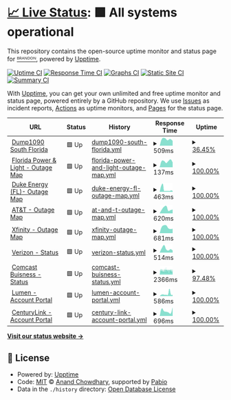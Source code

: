 # [📈 Live Status](https://statmon.valdi-via.com): <!--live status--> **🟩 All systems operational**

This repository contains the open-source uptime monitor and status page for [ᴮᴿᴬᴺᴰᴼᴺ](valdi-via.com), powered by [Upptime](https://github.com/upptime/upptime).

[![Uptime CI](https://github.com/chillwave/uptime.valdi-via/workflows/Uptime%20CI/badge.svg)](https://github.com/chillwave/uptime.valdi-via/actions?query=workflow%3A%22Uptime+CI%22)
[![Response Time CI](https://github.com/chillwave/uptime.valdi-via/workflows/Response%20Time%20CI/badge.svg)](https://github.com/chillwave/uptime.valdi-via/actions?query=workflow%3A%22Response+Time+CI%22)
[![Graphs CI](https://github.com/chillwave/uptime.valdi-via/workflows/Graphs%20CI/badge.svg)](https://github.com/chillwave/uptime.valdi-via/actions?query=workflow%3A%22Graphs+CI%22)
[![Static Site CI](https://github.com/chillwave/uptime.valdi-via/workflows/Static%20Site%20CI/badge.svg)](https://github.com/chillwave/uptime.valdi-via/actions?query=workflow%3A%22Static+Site+CI%22)
[![Summary CI](https://github.com/chillwave/uptime.valdi-via/workflows/Summary%20CI/badge.svg)](https://github.com/chillwave/uptime.valdi-via/actions?query=workflow%3A%22Summary+CI%22)

With [Upptime](https://upptime.js.org), you can get your own unlimited and free uptime monitor and status page, powered entirely by a GitHub repository. We use [Issues](https://github.com/chillwave/uptime.valdi-via/issues) as incident reports, [Actions](https://github.com/chillwave/uptime.valdi-via/actions) as uptime monitors, and [Pages](https://statmon.valdi-via.com) for the status page.

<!--start: status pages-->
<!-- This summary is generated by Upptime (https://github.com/upptime/upptime) -->
<!-- Do not edit this manually, your changes will be overwritten -->
<!-- prettier-ignore -->
| URL | Status | History | Response Time | Uptime |
| --- | ------ | ------- | ------------- | ------ |
| <img alt="" src="https://icons.duckduckgo.com/ip3/119xx.valdi-via.com.ico" height="13"> [Dump1090 South Florida](http://119xx.valdi-via.com:11090) | 🟩 Up | [dump1090-south-florida.yml](https://github.com/Chillwave/uptime.valdi-via/commits/HEAD/history/dump1090-south-florida.yml) | <details><summary><img alt="Response time graph" src="./graphs/dump1090-south-florida/response-time-week.png" height="20"> 509ms</summary><br><a href="https://statmon.valdi-via.com/history/dump1090-south-florida"><img alt="Response time 564" src="https://img.shields.io/endpoint?url=https%3A%2F%2Fraw.githubusercontent.com%2FChillwave%2Fuptime.valdi-via%2FHEAD%2Fapi%2Fdump1090-south-florida%2Fresponse-time.json"></a><br><a href="https://statmon.valdi-via.com/history/dump1090-south-florida"><img alt="24-hour response time 385" src="https://img.shields.io/endpoint?url=https%3A%2F%2Fraw.githubusercontent.com%2FChillwave%2Fuptime.valdi-via%2FHEAD%2Fapi%2Fdump1090-south-florida%2Fresponse-time-day.json"></a><br><a href="https://statmon.valdi-via.com/history/dump1090-south-florida"><img alt="7-day response time 509" src="https://img.shields.io/endpoint?url=https%3A%2F%2Fraw.githubusercontent.com%2FChillwave%2Fuptime.valdi-via%2FHEAD%2Fapi%2Fdump1090-south-florida%2Fresponse-time-week.json"></a><br><a href="https://statmon.valdi-via.com/history/dump1090-south-florida"><img alt="30-day response time 583" src="https://img.shields.io/endpoint?url=https%3A%2F%2Fraw.githubusercontent.com%2FChillwave%2Fuptime.valdi-via%2FHEAD%2Fapi%2Fdump1090-south-florida%2Fresponse-time-month.json"></a><br><a href="https://statmon.valdi-via.com/history/dump1090-south-florida"><img alt="1-year response time 564" src="https://img.shields.io/endpoint?url=https%3A%2F%2Fraw.githubusercontent.com%2FChillwave%2Fuptime.valdi-via%2FHEAD%2Fapi%2Fdump1090-south-florida%2Fresponse-time-year.json"></a></details> | <details><summary><a href="https://statmon.valdi-via.com/history/dump1090-south-florida">36.45%</a></summary><a href="https://statmon.valdi-via.com/history/dump1090-south-florida"><img alt="All-time uptime 72.37%" src="https://img.shields.io/endpoint?url=https%3A%2F%2Fraw.githubusercontent.com%2FChillwave%2Fuptime.valdi-via%2FHEAD%2Fapi%2Fdump1090-south-florida%2Fuptime.json"></a><br><a href="https://statmon.valdi-via.com/history/dump1090-south-florida"><img alt="24-hour uptime 100.00%" src="https://img.shields.io/endpoint?url=https%3A%2F%2Fraw.githubusercontent.com%2FChillwave%2Fuptime.valdi-via%2FHEAD%2Fapi%2Fdump1090-south-florida%2Fuptime-day.json"></a><br><a href="https://statmon.valdi-via.com/history/dump1090-south-florida"><img alt="7-day uptime 36.45%" src="https://img.shields.io/endpoint?url=https%3A%2F%2Fraw.githubusercontent.com%2FChillwave%2Fuptime.valdi-via%2FHEAD%2Fapi%2Fdump1090-south-florida%2Fuptime-week.json"></a><br><a href="https://statmon.valdi-via.com/history/dump1090-south-florida"><img alt="30-day uptime 59.35%" src="https://img.shields.io/endpoint?url=https%3A%2F%2Fraw.githubusercontent.com%2FChillwave%2Fuptime.valdi-via%2FHEAD%2Fapi%2Fdump1090-south-florida%2Fuptime-month.json"></a><br><a href="https://statmon.valdi-via.com/history/dump1090-south-florida"><img alt="1-year uptime 72.37%" src="https://img.shields.io/endpoint?url=https%3A%2F%2Fraw.githubusercontent.com%2FChillwave%2Fuptime.valdi-via%2FHEAD%2Fapi%2Fdump1090-south-florida%2Fuptime-year.json"></a></details>
| <img alt="" src="https://icons.duckduckgo.com/ip3/www.fplmaps.com.ico" height="13"> [Florida Power & Light - Outage Map](https://www.fplmaps.com/) | 🟩 Up | [florida-power-and-light-outage-map.yml](https://github.com/Chillwave/uptime.valdi-via/commits/HEAD/history/florida-power-and-light-outage-map.yml) | <details><summary><img alt="Response time graph" src="./graphs/florida-power-and-light-outage-map/response-time-week.png" height="20"> 137ms</summary><br><a href="https://statmon.valdi-via.com/history/florida-power-and-light-outage-map"><img alt="Response time 133" src="https://img.shields.io/endpoint?url=https%3A%2F%2Fraw.githubusercontent.com%2FChillwave%2Fuptime.valdi-via%2FHEAD%2Fapi%2Fflorida-power-and-light-outage-map%2Fresponse-time.json"></a><br><a href="https://statmon.valdi-via.com/history/florida-power-and-light-outage-map"><img alt="24-hour response time 110" src="https://img.shields.io/endpoint?url=https%3A%2F%2Fraw.githubusercontent.com%2FChillwave%2Fuptime.valdi-via%2FHEAD%2Fapi%2Fflorida-power-and-light-outage-map%2Fresponse-time-day.json"></a><br><a href="https://statmon.valdi-via.com/history/florida-power-and-light-outage-map"><img alt="7-day response time 137" src="https://img.shields.io/endpoint?url=https%3A%2F%2Fraw.githubusercontent.com%2FChillwave%2Fuptime.valdi-via%2FHEAD%2Fapi%2Fflorida-power-and-light-outage-map%2Fresponse-time-week.json"></a><br><a href="https://statmon.valdi-via.com/history/florida-power-and-light-outage-map"><img alt="30-day response time 126" src="https://img.shields.io/endpoint?url=https%3A%2F%2Fraw.githubusercontent.com%2FChillwave%2Fuptime.valdi-via%2FHEAD%2Fapi%2Fflorida-power-and-light-outage-map%2Fresponse-time-month.json"></a><br><a href="https://statmon.valdi-via.com/history/florida-power-and-light-outage-map"><img alt="1-year response time 133" src="https://img.shields.io/endpoint?url=https%3A%2F%2Fraw.githubusercontent.com%2FChillwave%2Fuptime.valdi-via%2FHEAD%2Fapi%2Fflorida-power-and-light-outage-map%2Fresponse-time-year.json"></a></details> | <details><summary><a href="https://statmon.valdi-via.com/history/florida-power-and-light-outage-map">100.00%</a></summary><a href="https://statmon.valdi-via.com/history/florida-power-and-light-outage-map"><img alt="All-time uptime 100.00%" src="https://img.shields.io/endpoint?url=https%3A%2F%2Fraw.githubusercontent.com%2FChillwave%2Fuptime.valdi-via%2FHEAD%2Fapi%2Fflorida-power-and-light-outage-map%2Fuptime.json"></a><br><a href="https://statmon.valdi-via.com/history/florida-power-and-light-outage-map"><img alt="24-hour uptime 100.00%" src="https://img.shields.io/endpoint?url=https%3A%2F%2Fraw.githubusercontent.com%2FChillwave%2Fuptime.valdi-via%2FHEAD%2Fapi%2Fflorida-power-and-light-outage-map%2Fuptime-day.json"></a><br><a href="https://statmon.valdi-via.com/history/florida-power-and-light-outage-map"><img alt="7-day uptime 100.00%" src="https://img.shields.io/endpoint?url=https%3A%2F%2Fraw.githubusercontent.com%2FChillwave%2Fuptime.valdi-via%2FHEAD%2Fapi%2Fflorida-power-and-light-outage-map%2Fuptime-week.json"></a><br><a href="https://statmon.valdi-via.com/history/florida-power-and-light-outage-map"><img alt="30-day uptime 100.00%" src="https://img.shields.io/endpoint?url=https%3A%2F%2Fraw.githubusercontent.com%2FChillwave%2Fuptime.valdi-via%2FHEAD%2Fapi%2Fflorida-power-and-light-outage-map%2Fuptime-month.json"></a><br><a href="https://statmon.valdi-via.com/history/florida-power-and-light-outage-map"><img alt="1-year uptime 100.00%" src="https://img.shields.io/endpoint?url=https%3A%2F%2Fraw.githubusercontent.com%2FChillwave%2Fuptime.valdi-via%2FHEAD%2Fapi%2Fflorida-power-and-light-outage-map%2Fuptime-year.json"></a></details>
| <img alt="" src="https://icons.duckduckgo.com/ip3/outagemaps.duke-energy.com.ico" height="13"> [Duke Energy (FL)- Outage Map](https://outagemaps.duke-energy.com/#/current-outages/fl) | 🟩 Up | [duke-energy-fl-outage-map.yml](https://github.com/Chillwave/uptime.valdi-via/commits/HEAD/history/duke-energy-fl-outage-map.yml) | <details><summary><img alt="Response time graph" src="./graphs/duke-energy-fl-outage-map/response-time-week.png" height="20"> 463ms</summary><br><a href="https://statmon.valdi-via.com/history/duke-energy-fl-outage-map"><img alt="Response time 849" src="https://img.shields.io/endpoint?url=https%3A%2F%2Fraw.githubusercontent.com%2FChillwave%2Fuptime.valdi-via%2FHEAD%2Fapi%2Fduke-energy-fl-outage-map%2Fresponse-time.json"></a><br><a href="https://statmon.valdi-via.com/history/duke-energy-fl-outage-map"><img alt="24-hour response time 175" src="https://img.shields.io/endpoint?url=https%3A%2F%2Fraw.githubusercontent.com%2FChillwave%2Fuptime.valdi-via%2FHEAD%2Fapi%2Fduke-energy-fl-outage-map%2Fresponse-time-day.json"></a><br><a href="https://statmon.valdi-via.com/history/duke-energy-fl-outage-map"><img alt="7-day response time 463" src="https://img.shields.io/endpoint?url=https%3A%2F%2Fraw.githubusercontent.com%2FChillwave%2Fuptime.valdi-via%2FHEAD%2Fapi%2Fduke-energy-fl-outage-map%2Fresponse-time-week.json"></a><br><a href="https://statmon.valdi-via.com/history/duke-energy-fl-outage-map"><img alt="30-day response time 771" src="https://img.shields.io/endpoint?url=https%3A%2F%2Fraw.githubusercontent.com%2FChillwave%2Fuptime.valdi-via%2FHEAD%2Fapi%2Fduke-energy-fl-outage-map%2Fresponse-time-month.json"></a><br><a href="https://statmon.valdi-via.com/history/duke-energy-fl-outage-map"><img alt="1-year response time 849" src="https://img.shields.io/endpoint?url=https%3A%2F%2Fraw.githubusercontent.com%2FChillwave%2Fuptime.valdi-via%2FHEAD%2Fapi%2Fduke-energy-fl-outage-map%2Fresponse-time-year.json"></a></details> | <details><summary><a href="https://statmon.valdi-via.com/history/duke-energy-fl-outage-map">100.00%</a></summary><a href="https://statmon.valdi-via.com/history/duke-energy-fl-outage-map"><img alt="All-time uptime 100.00%" src="https://img.shields.io/endpoint?url=https%3A%2F%2Fraw.githubusercontent.com%2FChillwave%2Fuptime.valdi-via%2FHEAD%2Fapi%2Fduke-energy-fl-outage-map%2Fuptime.json"></a><br><a href="https://statmon.valdi-via.com/history/duke-energy-fl-outage-map"><img alt="24-hour uptime 100.00%" src="https://img.shields.io/endpoint?url=https%3A%2F%2Fraw.githubusercontent.com%2FChillwave%2Fuptime.valdi-via%2FHEAD%2Fapi%2Fduke-energy-fl-outage-map%2Fuptime-day.json"></a><br><a href="https://statmon.valdi-via.com/history/duke-energy-fl-outage-map"><img alt="7-day uptime 100.00%" src="https://img.shields.io/endpoint?url=https%3A%2F%2Fraw.githubusercontent.com%2FChillwave%2Fuptime.valdi-via%2FHEAD%2Fapi%2Fduke-energy-fl-outage-map%2Fuptime-week.json"></a><br><a href="https://statmon.valdi-via.com/history/duke-energy-fl-outage-map"><img alt="30-day uptime 100.00%" src="https://img.shields.io/endpoint?url=https%3A%2F%2Fraw.githubusercontent.com%2FChillwave%2Fuptime.valdi-via%2FHEAD%2Fapi%2Fduke-energy-fl-outage-map%2Fuptime-month.json"></a><br><a href="https://statmon.valdi-via.com/history/duke-energy-fl-outage-map"><img alt="1-year uptime 100.00%" src="https://img.shields.io/endpoint?url=https%3A%2F%2Fraw.githubusercontent.com%2FChillwave%2Fuptime.valdi-via%2FHEAD%2Fapi%2Fduke-energy-fl-outage-map%2Fuptime-year.json"></a></details>
| <img alt="" src="https://icons.duckduckgo.com/ip3/www.att.com.ico" height="13"> [AT&T - Outage Map](https://www.att.com/outages) | 🟩 Up | [at-and-t-outage-map.yml](https://github.com/Chillwave/uptime.valdi-via/commits/HEAD/history/at-and-t-outage-map.yml) | <details><summary><img alt="Response time graph" src="./graphs/at-and-t-outage-map/response-time-week.png" height="20"> 620ms</summary><br><a href="https://statmon.valdi-via.com/history/at-and-t-outage-map"><img alt="Response time 584" src="https://img.shields.io/endpoint?url=https%3A%2F%2Fraw.githubusercontent.com%2FChillwave%2Fuptime.valdi-via%2FHEAD%2Fapi%2Fat-and-t-outage-map%2Fresponse-time.json"></a><br><a href="https://statmon.valdi-via.com/history/at-and-t-outage-map"><img alt="24-hour response time 516" src="https://img.shields.io/endpoint?url=https%3A%2F%2Fraw.githubusercontent.com%2FChillwave%2Fuptime.valdi-via%2FHEAD%2Fapi%2Fat-and-t-outage-map%2Fresponse-time-day.json"></a><br><a href="https://statmon.valdi-via.com/history/at-and-t-outage-map"><img alt="7-day response time 620" src="https://img.shields.io/endpoint?url=https%3A%2F%2Fraw.githubusercontent.com%2FChillwave%2Fuptime.valdi-via%2FHEAD%2Fapi%2Fat-and-t-outage-map%2Fresponse-time-week.json"></a><br><a href="https://statmon.valdi-via.com/history/at-and-t-outage-map"><img alt="30-day response time 569" src="https://img.shields.io/endpoint?url=https%3A%2F%2Fraw.githubusercontent.com%2FChillwave%2Fuptime.valdi-via%2FHEAD%2Fapi%2Fat-and-t-outage-map%2Fresponse-time-month.json"></a><br><a href="https://statmon.valdi-via.com/history/at-and-t-outage-map"><img alt="1-year response time 584" src="https://img.shields.io/endpoint?url=https%3A%2F%2Fraw.githubusercontent.com%2FChillwave%2Fuptime.valdi-via%2FHEAD%2Fapi%2Fat-and-t-outage-map%2Fresponse-time-year.json"></a></details> | <details><summary><a href="https://statmon.valdi-via.com/history/at-and-t-outage-map">100.00%</a></summary><a href="https://statmon.valdi-via.com/history/at-and-t-outage-map"><img alt="All-time uptime 100.00%" src="https://img.shields.io/endpoint?url=https%3A%2F%2Fraw.githubusercontent.com%2FChillwave%2Fuptime.valdi-via%2FHEAD%2Fapi%2Fat-and-t-outage-map%2Fuptime.json"></a><br><a href="https://statmon.valdi-via.com/history/at-and-t-outage-map"><img alt="24-hour uptime 100.00%" src="https://img.shields.io/endpoint?url=https%3A%2F%2Fraw.githubusercontent.com%2FChillwave%2Fuptime.valdi-via%2FHEAD%2Fapi%2Fat-and-t-outage-map%2Fuptime-day.json"></a><br><a href="https://statmon.valdi-via.com/history/at-and-t-outage-map"><img alt="7-day uptime 100.00%" src="https://img.shields.io/endpoint?url=https%3A%2F%2Fraw.githubusercontent.com%2FChillwave%2Fuptime.valdi-via%2FHEAD%2Fapi%2Fat-and-t-outage-map%2Fuptime-week.json"></a><br><a href="https://statmon.valdi-via.com/history/at-and-t-outage-map"><img alt="30-day uptime 100.00%" src="https://img.shields.io/endpoint?url=https%3A%2F%2Fraw.githubusercontent.com%2FChillwave%2Fuptime.valdi-via%2FHEAD%2Fapi%2Fat-and-t-outage-map%2Fuptime-month.json"></a><br><a href="https://statmon.valdi-via.com/history/at-and-t-outage-map"><img alt="1-year uptime 100.00%" src="https://img.shields.io/endpoint?url=https%3A%2F%2Fraw.githubusercontent.com%2FChillwave%2Fuptime.valdi-via%2FHEAD%2Fapi%2Fat-and-t-outage-map%2Fuptime-year.json"></a></details>
| <img alt="" src="https://icons.duckduckgo.com/ip3/www.xfinity.com.ico" height="13"> [Xfinity - Outage Map](https://www.xfinity.com/support/statusmap) | 🟩 Up | [xfinity-outage-map.yml](https://github.com/Chillwave/uptime.valdi-via/commits/HEAD/history/xfinity-outage-map.yml) | <details><summary><img alt="Response time graph" src="./graphs/xfinity-outage-map/response-time-week.png" height="20"> 681ms</summary><br><a href="https://statmon.valdi-via.com/history/xfinity-outage-map"><img alt="Response time 761" src="https://img.shields.io/endpoint?url=https%3A%2F%2Fraw.githubusercontent.com%2FChillwave%2Fuptime.valdi-via%2FHEAD%2Fapi%2Fxfinity-outage-map%2Fresponse-time.json"></a><br><a href="https://statmon.valdi-via.com/history/xfinity-outage-map"><img alt="24-hour response time 505" src="https://img.shields.io/endpoint?url=https%3A%2F%2Fraw.githubusercontent.com%2FChillwave%2Fuptime.valdi-via%2FHEAD%2Fapi%2Fxfinity-outage-map%2Fresponse-time-day.json"></a><br><a href="https://statmon.valdi-via.com/history/xfinity-outage-map"><img alt="7-day response time 681" src="https://img.shields.io/endpoint?url=https%3A%2F%2Fraw.githubusercontent.com%2FChillwave%2Fuptime.valdi-via%2FHEAD%2Fapi%2Fxfinity-outage-map%2Fresponse-time-week.json"></a><br><a href="https://statmon.valdi-via.com/history/xfinity-outage-map"><img alt="30-day response time 749" src="https://img.shields.io/endpoint?url=https%3A%2F%2Fraw.githubusercontent.com%2FChillwave%2Fuptime.valdi-via%2FHEAD%2Fapi%2Fxfinity-outage-map%2Fresponse-time-month.json"></a><br><a href="https://statmon.valdi-via.com/history/xfinity-outage-map"><img alt="1-year response time 761" src="https://img.shields.io/endpoint?url=https%3A%2F%2Fraw.githubusercontent.com%2FChillwave%2Fuptime.valdi-via%2FHEAD%2Fapi%2Fxfinity-outage-map%2Fresponse-time-year.json"></a></details> | <details><summary><a href="https://statmon.valdi-via.com/history/xfinity-outage-map">100.00%</a></summary><a href="https://statmon.valdi-via.com/history/xfinity-outage-map"><img alt="All-time uptime 100.00%" src="https://img.shields.io/endpoint?url=https%3A%2F%2Fraw.githubusercontent.com%2FChillwave%2Fuptime.valdi-via%2FHEAD%2Fapi%2Fxfinity-outage-map%2Fuptime.json"></a><br><a href="https://statmon.valdi-via.com/history/xfinity-outage-map"><img alt="24-hour uptime 100.00%" src="https://img.shields.io/endpoint?url=https%3A%2F%2Fraw.githubusercontent.com%2FChillwave%2Fuptime.valdi-via%2FHEAD%2Fapi%2Fxfinity-outage-map%2Fuptime-day.json"></a><br><a href="https://statmon.valdi-via.com/history/xfinity-outage-map"><img alt="7-day uptime 100.00%" src="https://img.shields.io/endpoint?url=https%3A%2F%2Fraw.githubusercontent.com%2FChillwave%2Fuptime.valdi-via%2FHEAD%2Fapi%2Fxfinity-outage-map%2Fuptime-week.json"></a><br><a href="https://statmon.valdi-via.com/history/xfinity-outage-map"><img alt="30-day uptime 100.00%" src="https://img.shields.io/endpoint?url=https%3A%2F%2Fraw.githubusercontent.com%2FChillwave%2Fuptime.valdi-via%2FHEAD%2Fapi%2Fxfinity-outage-map%2Fuptime-month.json"></a><br><a href="https://statmon.valdi-via.com/history/xfinity-outage-map"><img alt="1-year uptime 100.00%" src="https://img.shields.io/endpoint?url=https%3A%2F%2Fraw.githubusercontent.com%2FChillwave%2Fuptime.valdi-via%2FHEAD%2Fapi%2Fxfinity-outage-map%2Fuptime-year.json"></a></details>
| <img alt="" src="https://icons.duckduckgo.com/ip3/verizon.com.ico" height="13"> [Verizon - Status](https://verizon.com/CheckStatus) | 🟩 Up | [verizon-status.yml](https://github.com/Chillwave/uptime.valdi-via/commits/HEAD/history/verizon-status.yml) | <details><summary><img alt="Response time graph" src="./graphs/verizon-status/response-time-week.png" height="20"> 514ms</summary><br><a href="https://statmon.valdi-via.com/history/verizon-status"><img alt="Response time 490" src="https://img.shields.io/endpoint?url=https%3A%2F%2Fraw.githubusercontent.com%2FChillwave%2Fuptime.valdi-via%2FHEAD%2Fapi%2Fverizon-status%2Fresponse-time.json"></a><br><a href="https://statmon.valdi-via.com/history/verizon-status"><img alt="24-hour response time 286" src="https://img.shields.io/endpoint?url=https%3A%2F%2Fraw.githubusercontent.com%2FChillwave%2Fuptime.valdi-via%2FHEAD%2Fapi%2Fverizon-status%2Fresponse-time-day.json"></a><br><a href="https://statmon.valdi-via.com/history/verizon-status"><img alt="7-day response time 514" src="https://img.shields.io/endpoint?url=https%3A%2F%2Fraw.githubusercontent.com%2FChillwave%2Fuptime.valdi-via%2FHEAD%2Fapi%2Fverizon-status%2Fresponse-time-week.json"></a><br><a href="https://statmon.valdi-via.com/history/verizon-status"><img alt="30-day response time 497" src="https://img.shields.io/endpoint?url=https%3A%2F%2Fraw.githubusercontent.com%2FChillwave%2Fuptime.valdi-via%2FHEAD%2Fapi%2Fverizon-status%2Fresponse-time-month.json"></a><br><a href="https://statmon.valdi-via.com/history/verizon-status"><img alt="1-year response time 490" src="https://img.shields.io/endpoint?url=https%3A%2F%2Fraw.githubusercontent.com%2FChillwave%2Fuptime.valdi-via%2FHEAD%2Fapi%2Fverizon-status%2Fresponse-time-year.json"></a></details> | <details><summary><a href="https://statmon.valdi-via.com/history/verizon-status">100.00%</a></summary><a href="https://statmon.valdi-via.com/history/verizon-status"><img alt="All-time uptime 100.00%" src="https://img.shields.io/endpoint?url=https%3A%2F%2Fraw.githubusercontent.com%2FChillwave%2Fuptime.valdi-via%2FHEAD%2Fapi%2Fverizon-status%2Fuptime.json"></a><br><a href="https://statmon.valdi-via.com/history/verizon-status"><img alt="24-hour uptime 100.00%" src="https://img.shields.io/endpoint?url=https%3A%2F%2Fraw.githubusercontent.com%2FChillwave%2Fuptime.valdi-via%2FHEAD%2Fapi%2Fverizon-status%2Fuptime-day.json"></a><br><a href="https://statmon.valdi-via.com/history/verizon-status"><img alt="7-day uptime 100.00%" src="https://img.shields.io/endpoint?url=https%3A%2F%2Fraw.githubusercontent.com%2FChillwave%2Fuptime.valdi-via%2FHEAD%2Fapi%2Fverizon-status%2Fuptime-week.json"></a><br><a href="https://statmon.valdi-via.com/history/verizon-status"><img alt="30-day uptime 100.00%" src="https://img.shields.io/endpoint?url=https%3A%2F%2Fraw.githubusercontent.com%2FChillwave%2Fuptime.valdi-via%2FHEAD%2Fapi%2Fverizon-status%2Fuptime-month.json"></a><br><a href="https://statmon.valdi-via.com/history/verizon-status"><img alt="1-year uptime 100.00%" src="https://img.shields.io/endpoint?url=https%3A%2F%2Fraw.githubusercontent.com%2FChillwave%2Fuptime.valdi-via%2FHEAD%2Fapi%2Fverizon-status%2Fuptime-year.json"></a></details>
| <img alt="" src="https://icons.duckduckgo.com/ip3/business.comcast.com.ico" height="13"> [Comcast Buisness - Status](https://business.comcast.com/status/) | 🟩 Up | [comcast-buisness-status.yml](https://github.com/Chillwave/uptime.valdi-via/commits/HEAD/history/comcast-buisness-status.yml) | <details><summary><img alt="Response time graph" src="./graphs/comcast-buisness-status/response-time-week.png" height="20"> 2366ms</summary><br><a href="https://statmon.valdi-via.com/history/comcast-buisness-status"><img alt="Response time 1907" src="https://img.shields.io/endpoint?url=https%3A%2F%2Fraw.githubusercontent.com%2FChillwave%2Fuptime.valdi-via%2FHEAD%2Fapi%2Fcomcast-buisness-status%2Fresponse-time.json"></a><br><a href="https://statmon.valdi-via.com/history/comcast-buisness-status"><img alt="24-hour response time 2357" src="https://img.shields.io/endpoint?url=https%3A%2F%2Fraw.githubusercontent.com%2FChillwave%2Fuptime.valdi-via%2FHEAD%2Fapi%2Fcomcast-buisness-status%2Fresponse-time-day.json"></a><br><a href="https://statmon.valdi-via.com/history/comcast-buisness-status"><img alt="7-day response time 2366" src="https://img.shields.io/endpoint?url=https%3A%2F%2Fraw.githubusercontent.com%2FChillwave%2Fuptime.valdi-via%2FHEAD%2Fapi%2Fcomcast-buisness-status%2Fresponse-time-week.json"></a><br><a href="https://statmon.valdi-via.com/history/comcast-buisness-status"><img alt="30-day response time 2024" src="https://img.shields.io/endpoint?url=https%3A%2F%2Fraw.githubusercontent.com%2FChillwave%2Fuptime.valdi-via%2FHEAD%2Fapi%2Fcomcast-buisness-status%2Fresponse-time-month.json"></a><br><a href="https://statmon.valdi-via.com/history/comcast-buisness-status"><img alt="1-year response time 1907" src="https://img.shields.io/endpoint?url=https%3A%2F%2Fraw.githubusercontent.com%2FChillwave%2Fuptime.valdi-via%2FHEAD%2Fapi%2Fcomcast-buisness-status%2Fresponse-time-year.json"></a></details> | <details><summary><a href="https://statmon.valdi-via.com/history/comcast-buisness-status">97.48%</a></summary><a href="https://statmon.valdi-via.com/history/comcast-buisness-status"><img alt="All-time uptime 99.59%" src="https://img.shields.io/endpoint?url=https%3A%2F%2Fraw.githubusercontent.com%2FChillwave%2Fuptime.valdi-via%2FHEAD%2Fapi%2Fcomcast-buisness-status%2Fuptime.json"></a><br><a href="https://statmon.valdi-via.com/history/comcast-buisness-status"><img alt="24-hour uptime 93.99%" src="https://img.shields.io/endpoint?url=https%3A%2F%2Fraw.githubusercontent.com%2FChillwave%2Fuptime.valdi-via%2FHEAD%2Fapi%2Fcomcast-buisness-status%2Fuptime-day.json"></a><br><a href="https://statmon.valdi-via.com/history/comcast-buisness-status"><img alt="7-day uptime 97.48%" src="https://img.shields.io/endpoint?url=https%3A%2F%2Fraw.githubusercontent.com%2FChillwave%2Fuptime.valdi-via%2FHEAD%2Fapi%2Fcomcast-buisness-status%2Fuptime-week.json"></a><br><a href="https://statmon.valdi-via.com/history/comcast-buisness-status"><img alt="30-day uptime 99.42%" src="https://img.shields.io/endpoint?url=https%3A%2F%2Fraw.githubusercontent.com%2FChillwave%2Fuptime.valdi-via%2FHEAD%2Fapi%2Fcomcast-buisness-status%2Fuptime-month.json"></a><br><a href="https://statmon.valdi-via.com/history/comcast-buisness-status"><img alt="1-year uptime 99.59%" src="https://img.shields.io/endpoint?url=https%3A%2F%2Fraw.githubusercontent.com%2FChillwave%2Fuptime.valdi-via%2FHEAD%2Fapi%2Fcomcast-buisness-status%2Fuptime-year.json"></a></details>
| <img alt="" src="https://icons.duckduckgo.com/ip3/www.lumen.com.ico" height="13"> [Lumen - Account Portal](https://www.lumen.com/login) | 🟩 Up | [lumen-account-portal.yml](https://github.com/Chillwave/uptime.valdi-via/commits/HEAD/history/lumen-account-portal.yml) | <details><summary><img alt="Response time graph" src="./graphs/lumen-account-portal/response-time-week.png" height="20"> 586ms</summary><br><a href="https://statmon.valdi-via.com/history/lumen-account-portal"><img alt="Response time 758" src="https://img.shields.io/endpoint?url=https%3A%2F%2Fraw.githubusercontent.com%2FChillwave%2Fuptime.valdi-via%2FHEAD%2Fapi%2Flumen-account-portal%2Fresponse-time.json"></a><br><a href="https://statmon.valdi-via.com/history/lumen-account-portal"><img alt="24-hour response time 361" src="https://img.shields.io/endpoint?url=https%3A%2F%2Fraw.githubusercontent.com%2FChillwave%2Fuptime.valdi-via%2FHEAD%2Fapi%2Flumen-account-portal%2Fresponse-time-day.json"></a><br><a href="https://statmon.valdi-via.com/history/lumen-account-portal"><img alt="7-day response time 586" src="https://img.shields.io/endpoint?url=https%3A%2F%2Fraw.githubusercontent.com%2FChillwave%2Fuptime.valdi-via%2FHEAD%2Fapi%2Flumen-account-portal%2Fresponse-time-week.json"></a><br><a href="https://statmon.valdi-via.com/history/lumen-account-portal"><img alt="30-day response time 483" src="https://img.shields.io/endpoint?url=https%3A%2F%2Fraw.githubusercontent.com%2FChillwave%2Fuptime.valdi-via%2FHEAD%2Fapi%2Flumen-account-portal%2Fresponse-time-month.json"></a><br><a href="https://statmon.valdi-via.com/history/lumen-account-portal"><img alt="1-year response time 758" src="https://img.shields.io/endpoint?url=https%3A%2F%2Fraw.githubusercontent.com%2FChillwave%2Fuptime.valdi-via%2FHEAD%2Fapi%2Flumen-account-portal%2Fresponse-time-year.json"></a></details> | <details><summary><a href="https://statmon.valdi-via.com/history/lumen-account-portal">100.00%</a></summary><a href="https://statmon.valdi-via.com/history/lumen-account-portal"><img alt="All-time uptime 100.00%" src="https://img.shields.io/endpoint?url=https%3A%2F%2Fraw.githubusercontent.com%2FChillwave%2Fuptime.valdi-via%2FHEAD%2Fapi%2Flumen-account-portal%2Fuptime.json"></a><br><a href="https://statmon.valdi-via.com/history/lumen-account-portal"><img alt="24-hour uptime 100.00%" src="https://img.shields.io/endpoint?url=https%3A%2F%2Fraw.githubusercontent.com%2FChillwave%2Fuptime.valdi-via%2FHEAD%2Fapi%2Flumen-account-portal%2Fuptime-day.json"></a><br><a href="https://statmon.valdi-via.com/history/lumen-account-portal"><img alt="7-day uptime 100.00%" src="https://img.shields.io/endpoint?url=https%3A%2F%2Fraw.githubusercontent.com%2FChillwave%2Fuptime.valdi-via%2FHEAD%2Fapi%2Flumen-account-portal%2Fuptime-week.json"></a><br><a href="https://statmon.valdi-via.com/history/lumen-account-portal"><img alt="30-day uptime 100.00%" src="https://img.shields.io/endpoint?url=https%3A%2F%2Fraw.githubusercontent.com%2FChillwave%2Fuptime.valdi-via%2FHEAD%2Fapi%2Flumen-account-portal%2Fuptime-month.json"></a><br><a href="https://statmon.valdi-via.com/history/lumen-account-portal"><img alt="1-year uptime 100.00%" src="https://img.shields.io/endpoint?url=https%3A%2F%2Fraw.githubusercontent.com%2FChillwave%2Fuptime.valdi-via%2FHEAD%2Fapi%2Flumen-account-portal%2Fuptime-year.json"></a></details>
| <img alt="" src="https://icons.duckduckgo.com/ip3/dh.centurylink.com.ico" height="13"> [CenturyLink - Account Portal](https://dh.centurylink.com/) | 🟩 Up | [century-link-account-portal.yml](https://github.com/Chillwave/uptime.valdi-via/commits/HEAD/history/century-link-account-portal.yml) | <details><summary><img alt="Response time graph" src="./graphs/century-link-account-portal/response-time-week.png" height="20"> 696ms</summary><br><a href="https://statmon.valdi-via.com/history/century-link-account-portal"><img alt="Response time 686" src="https://img.shields.io/endpoint?url=https%3A%2F%2Fraw.githubusercontent.com%2FChillwave%2Fuptime.valdi-via%2FHEAD%2Fapi%2Fcentury-link-account-portal%2Fresponse-time.json"></a><br><a href="https://statmon.valdi-via.com/history/century-link-account-portal"><img alt="24-hour response time 1159" src="https://img.shields.io/endpoint?url=https%3A%2F%2Fraw.githubusercontent.com%2FChillwave%2Fuptime.valdi-via%2FHEAD%2Fapi%2Fcentury-link-account-portal%2Fresponse-time-day.json"></a><br><a href="https://statmon.valdi-via.com/history/century-link-account-portal"><img alt="7-day response time 696" src="https://img.shields.io/endpoint?url=https%3A%2F%2Fraw.githubusercontent.com%2FChillwave%2Fuptime.valdi-via%2FHEAD%2Fapi%2Fcentury-link-account-portal%2Fresponse-time-week.json"></a><br><a href="https://statmon.valdi-via.com/history/century-link-account-portal"><img alt="30-day response time 691" src="https://img.shields.io/endpoint?url=https%3A%2F%2Fraw.githubusercontent.com%2FChillwave%2Fuptime.valdi-via%2FHEAD%2Fapi%2Fcentury-link-account-portal%2Fresponse-time-month.json"></a><br><a href="https://statmon.valdi-via.com/history/century-link-account-portal"><img alt="1-year response time 686" src="https://img.shields.io/endpoint?url=https%3A%2F%2Fraw.githubusercontent.com%2FChillwave%2Fuptime.valdi-via%2FHEAD%2Fapi%2Fcentury-link-account-portal%2Fresponse-time-year.json"></a></details> | <details><summary><a href="https://statmon.valdi-via.com/history/century-link-account-portal">100.00%</a></summary><a href="https://statmon.valdi-via.com/history/century-link-account-portal"><img alt="All-time uptime 100.00%" src="https://img.shields.io/endpoint?url=https%3A%2F%2Fraw.githubusercontent.com%2FChillwave%2Fuptime.valdi-via%2FHEAD%2Fapi%2Fcentury-link-account-portal%2Fuptime.json"></a><br><a href="https://statmon.valdi-via.com/history/century-link-account-portal"><img alt="24-hour uptime 100.00%" src="https://img.shields.io/endpoint?url=https%3A%2F%2Fraw.githubusercontent.com%2FChillwave%2Fuptime.valdi-via%2FHEAD%2Fapi%2Fcentury-link-account-portal%2Fuptime-day.json"></a><br><a href="https://statmon.valdi-via.com/history/century-link-account-portal"><img alt="7-day uptime 100.00%" src="https://img.shields.io/endpoint?url=https%3A%2F%2Fraw.githubusercontent.com%2FChillwave%2Fuptime.valdi-via%2FHEAD%2Fapi%2Fcentury-link-account-portal%2Fuptime-week.json"></a><br><a href="https://statmon.valdi-via.com/history/century-link-account-portal"><img alt="30-day uptime 100.00%" src="https://img.shields.io/endpoint?url=https%3A%2F%2Fraw.githubusercontent.com%2FChillwave%2Fuptime.valdi-via%2FHEAD%2Fapi%2Fcentury-link-account-portal%2Fuptime-month.json"></a><br><a href="https://statmon.valdi-via.com/history/century-link-account-portal"><img alt="1-year uptime 100.00%" src="https://img.shields.io/endpoint?url=https%3A%2F%2Fraw.githubusercontent.com%2FChillwave%2Fuptime.valdi-via%2FHEAD%2Fapi%2Fcentury-link-account-portal%2Fuptime-year.json"></a></details>

<!--end: status pages-->

[**Visit our status website →**](https://statmon.valdi-via.com)

## 📄 License

- Powered by: [Upptime](https://github.com/upptime/upptime)
- Code: [MIT](./LICENSE) © [Anand Chowdhary](https://anandchowdhary.com), supported by [Pabio](https://pabio.com)
- Data in the `./history` directory: [Open Database License](https://opendatacommons.org/licenses/odbl/1-0/)
